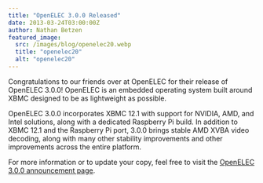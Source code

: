 ```yaml
---
title: "OpenELEC 3.0.0 Released"
date: 2013-03-24T03:00:00Z
author: Nathan Betzen
featured_image:
  src: /images/blog/openelec20.webp
  title: "openelec20"
  alt: "openelec20"
---
```


Congratulations to our friends over at OpenELEC for their release of OpenELEC 3.0.0! OpenELEC is an embedded operating system built around XBMC designed to be as lightweight as possible.

OpenELEC 3.0.0 incorporates XBMC 12.1 with support for NVIDIA, AMD, and Intel solutions, along with a dedicated Raspberry Pi build. In addition to XBMC 12.1 and the Raspberry Pi port, 3.0.0 brings stable AMD XVBA video decoding, along with many other stability improvements and other improvements across the entire platform.

For more information or to update your copy, feel free to visit the [OpenELEC 3.0.0 announcement page](https://openelec.tv/news/22-releases/86-openelec-3-0-0-released "OpenELEC 3.0.0 Release").
